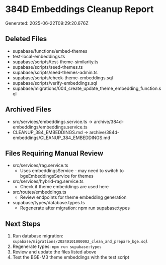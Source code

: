 # 384D Embeddings Cleanup Report
Generated: 2025-06-22T09:29:20.676Z

## Deleted Files
- supabase/functions/embed-themes
- test-local-embeddings.ts
- supabase/scripts/test-theme-similarity.ts
- supabase/scripts/seed-themes.ts
- supabase/scripts/seed-themes-admin.ts
- supabase/scripts/check-theme-embeddings.sql
- supabase/scripts/verify-embeddings.sql
- supabase/migrations/004_create_update_theme_embedding_function.sql

## Archived Files
- src/services/embeddings.service.ts -> archive/384d-embeddings/embeddings.service.ts
- CLEANUP_384_EMBEDDINGS.md -> archive/384d-embeddings/CLEANUP_384_EMBEDDINGS.md

## Files Requiring Manual Review
- src/services/rag.service.ts
  - Uses embeddingsService - may need to switch to bgeEmbeddingsService for themes
- src/services/hybrid-rag.service.ts
  - Check if theme embeddings are used here
- src/routes/embeddings.ts
  - Review endpoints for theme embedding generation
- supabase/types/database.types.ts
  - Regenerate after migration: npm run supabase:types

## Next Steps
1. Run database migration: `supabase/migrations/20240101000002_clean_and_prepare_bge.sql`
2. Regenerate types: `npm run supabase:types`
3. Review and update the files listed above
4. Test the BGE-M3 theme embeddings with the test script

